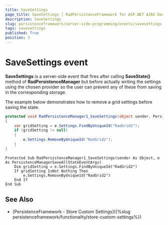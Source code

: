 ```yaml
---
title: SaveSettings
page_title: SaveSettings | RadPersistenceFramework for ASP.NET AJAX Documentation
description: SaveSettings
slug: persistenceframework/server-side-programming/events/savesettings
tags: savesettings
published: True
position: 3
---
```


# SaveSettings event

**SaveSettings** is a server-side event that fires after calling **SaveState()** method of **RadPersistenceManager** but before actually writing the settings using the chosen provider so the user can prevent any of these from saving in the corresponding storage.

The example below demonstrates how to remove a grid settings before saving the state.

````C#
protected void RadPersistenceManager1_SaveSettings(object sender, PersistenceManagerSaveAllStateEventArgs e)
{
	var gridSetting = e.Settings.FindByUniqueId("RadGrid2");
	if (gridSetting != null)
	{
		e.Settings.RemoveByUniqueId("RadGrid2");
	}
}
````
````VB
Protected Sub RadPersistenceManager1_SaveSettings(sender As Object, e As PersistenceManagerSaveAllStateEventArgs)
	Dim gridSetting = e.Settings.FindByUniqueId("RadGrid2")
	If gridSetting IsNot Nothing Then
		e.Settings.RemoveByUniqueId("RadGrid2")
	End If
End Sub
````

## See Also

 * [PersistenceFramework - Store Custom Settings]({%slug persistenceframework/functionality/store-custom-settings%})
